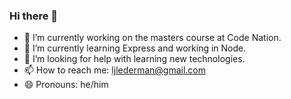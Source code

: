 ### Hi there 👋

- 🔭 I’m currently working on the masters course at Code Nation.
- 🌱 I’m currently learning Express and working in Node.
- 🤔 I’m looking for help with learning new technologies.
- 📫 How to reach me: ljlederman@gmail.com
- 😄 Pronouns: he/him

